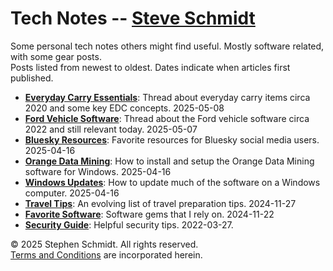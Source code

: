 
# Tech Notes -- [Steve Schmidt](/)

Some personal tech notes others might find useful.  Mostly software related, with some gear posts.
<br />Posts listed from newest to oldest.  Dates indicate when articles first published.

- [**Everyday Carry Essentials**](everyday-carry-2020): Thread about everyday carry items circa 2020 and some key EDC concepts. 2025-05-08
- [**Ford Vehicle Software**](ford-software-2022): Thread about the Ford vehicle software circa 2022 and still relevant today. 2025-05-07
- [**Bluesky Resources**](bluesky-resources): Favorite resources for Bluesky social media users. 2025-04-16
- [**Orange Data Mining**](orange-data-mining-install-windows): How to install and setup the Orange Data Mining software for Windows. 2025-04-16
- [**Windows Updates**](windows-computer-update): How to update much of the software on a Windows computer. 2025-04-16
- [**Travel Tips**](/travel-tips): An evolving list of travel preparation tips. 2024-11-27
- [**Favorite Software**](/favorite-software): Software gems that I rely on. 2024-11-22
- [**Security Guide**](/security-guide): Helpful security tips. 2022-03-27.

© 2025 Stephen Schmidt.  All rights reserved.
<br />[Terms and Conditions](/terms-and-conditions) are incorporated herein.

